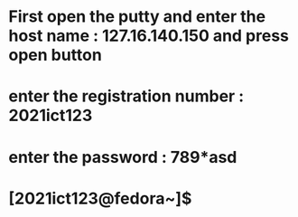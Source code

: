 # First open the putty and enter the host name : 127.16.140.150 and press open button

# enter the registration number : 2021ict123

# enter the password : 789*asd
# [2021ict123@fedora~]$

#